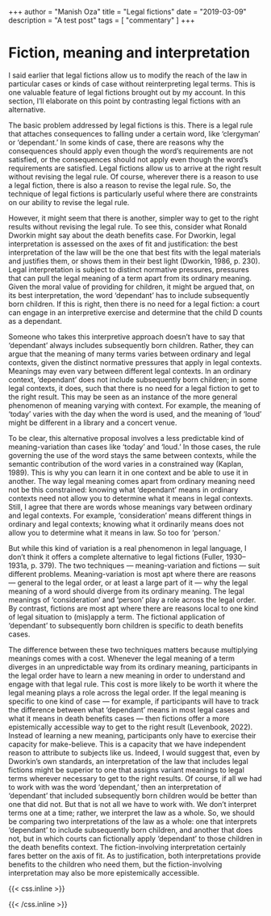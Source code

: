 +++
author = "Manish Oza"
title = "Legal fictions"
date = "2019-03-09"
description = "A test post"
tags = [
   "commentary"
]
+++
# Fiction, meaning and interpretation

I said earlier that legal fictions allow us to modify the reach of the law in particular cases or kinds of case without reinterpreting legal terms. This is one valuable feature of legal fictions brought out by my account. In this section, I’ll elaborate on this point by contrasting legal fictions with an alternative.

The basic problem addressed by legal fictions is this. There is a legal rule that attaches consequences to falling under a certain word, like ‘clergyman’ or ‘dependant.’ In some kinds of case, there are reasons why the consequences should apply even though the word’s requirements are not satisfied, or the consequences should not apply even though the word’s requirements are satisfied. Legal fictions allow us to arrive at the right result without revising the legal rule. Of course, wherever there is a reason to use a legal fiction, there is also a reason to revise the legal rule. So, the technique of legal fictions is particularly useful where there are constraints on our ability to revise the legal rule.

However, it might seem that there is another, simpler way to get to the right results without revising the legal rule. To see this, consider what Ronald Dworkin might say about the death benefits case. For Dworkin, legal interpretation is assessed on the axes of fit and justification: the best interpretation of the law will be the one that best fits with the legal materials and justifies them, or shows them in their best light (Dworkin, 1986, p. 230). Legal interpretation is subject to distinct normative pressures, pressures that can pull the legal meaning of a term apart from its ordinary meaning. Given the moral value of providing for children, it might be argued that, on its best interpretation, the word ‘dependant’ has to include subsequently born children. If this is right, then there is no need for a legal fiction: a court can engage in an interpretive exercise and determine that the child D counts as a dependant.

Someone who takes this interpretive approach doesn’t have to say that ‘dependant’ always includes subsequently born children. Rather, they can argue that the meaning of many terms varies between ordinary and legal contexts, given the distinct normative pressures that apply in legal contexts. Meanings may even vary between different legal contexts. In an ordinary context, ‘dependant’ does not include subsequently born children; in some legal contexts, it does, such that there is no need for a legal fiction to get to the right result. This may be seen as an instance of the more general phenomenon of meaning varying with context. For example, the meaning of ‘today’ varies with the day when the word is used, and the meaning of ‘loud’ might be different in a library and a concert venue.

To be clear, this alternative proposal involves a less predictable kind of meaning-variation than cases like ‘today’ and ‘loud.’ In those cases, the rule governing the use of the word stays the same between contexts, while the semantic contribution of the word varies in a constrained way (Kaplan, 1989). This is why you can learn it in one context and be able to use it in another. The way legal meaning comes apart from ordinary meaning need not be this constrained: knowing what ‘dependant’ means in ordinary contexts need not allow you to determine what it means in legal contexts. Still, I agree that there are words whose meanings vary between ordinary and legal contexts. For example, ‘consideration’ means different things in ordinary and legal contexts; knowing what it ordinarily means does not allow you to determine what it means in law. So too for ‘person.’

But while this kind of variation is a real phenomenon in legal language, I don’t think it offers a complete alternative to legal fictions (Fuller, 1930–1931a, p. 379). The two techniques — meaning-variation and fictions — suit different problems. Meaning-variation is most apt where there are reasons — general to the legal order, or at least a large part of it — why the legal meaning of a word should diverge from its ordinary meaning. The legal meanings of ‘consideration’ and ‘person’ play a role across the legal order. By contrast, fictions are most apt where there are reasons local to one kind of legal situation to (mis)apply a term. The fictional application of ‘dependant’ to subsequently born children is specific to death benefits cases. 

The difference between these two techniques matters because multiplying meanings comes with a cost. Whenever the legal meaning of a term diverges in an unpredictable way from its ordinary meaning, participants in the legal order have to learn a new meaning in order to understand and engage with that legal rule. This cost is more likely to be worth it where the legal meaning plays a role across the legal order. If the legal meaning is specific to one kind of case — for example, if participants will have to track the difference between what ‘dependant’ means in most legal cases and what it means in death benefits cases — then fictions offer a more epistemically accessible way to get to the right result (Levenbook, 2022).  Instead of learning a new meaning, participants only have to exercise their capacity for make-believe. This is a capacity that we have independent reason to attribute to subjects like us. 
Indeed, I would suggest that, even by Dworkin’s own standards, an interpretation of the law that includes legal fictions might be superior to one that assigns variant meanings to legal terms wherever necessary to get to the right results. Of course, if all we had to work with was the word ‘dependant,’ then an interpretation of ‘dependant’ that included subsequently born children would be better than one that did not. But that is not all we have to work with. We don’t interpret terms one at a time; rather, we interpret the law as a whole. So, we should be comparing two interpretations of the law as a whole: one that interprets ‘dependant’ to include subsequently born children, and another that does not, but in which courts can fictionally apply ‘dependant’ to those children in the death benefits context. The fiction-involving interpretation certainly fares better on the axis of fit. As to justification, both interpretations provide benefits to the children who need them, but the fiction-involving interpretation may also be more epistemically accessible. 

{{< css.inline >}}
<style>
.canon { background: white; width: 100%; height: auto; }
</style>
{{< /css.inline >}}
